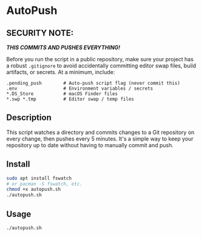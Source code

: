 # AutoPush

## SECURITY NOTE:
***THIS COMMITS AND PUSHES EVERYTHING!***

Before you run the script in a public repository, make sure your project has a robust `.gitignore` to avoid accidentally committing editor swap files, build artifacts, or secrets. At a minimum, include:

```gitignore
.pending_push        # Auto-push script flag (never commit this)
.env                 # Environment variables / secrets
*.DS_Store           # macOS Finder files
*.swp *.tmp          # Editor swap / temp files
```


## Description

This script watches a directory and commits changes to a Git repository on every change, then pushes every 5 minutes. It's a simple way to keep your repository up to date without having to manually commit and push.

## Install

```bash
sudo apt install fswatch 
# or pacman -S fswatch, etc.
chmod +x autopush.sh
./autopush.sh
```

## Usage

```bash
./autopush.sh
```

